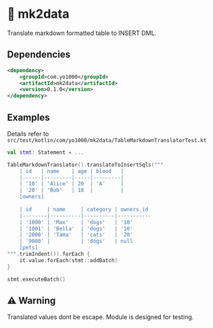 #  :car: mk2data

Translate markdown formatted table to INSERT DML.

## Dependencies

```xml
<dependency>
    <groupId>com.yo1000</groupId>
    <artifactId>mk2data</artifactId>
    <version>0.1.0</version>
</dependency>
```

## Examples
Details refer to `src/test/kotlin/com/yo1000/mk2data/TableMarkdownTranslatorTest.kt`

```kotlin
val stmt: Statement = ...

TableMarkdownTranslator().translateToInsertSqls("""
    | id   | name    | age | blood   |
    |------|---------|-----|---------|
    | '10' | 'Alice' | 20  | 'A'     |
    | '20' | 'Bob'   | 18  |         |
    [owners]
    
    | id     | name     | category | owners_id
    |--------|----------|----------|-----------
    | '1000' | 'Max'    | 'dogs'   | '10'
    | '1001' | 'Bella'  | 'dogs'   | '10'
    | '2000' | 'Tama'   | 'cats'   | '20'
    | '9000' |          | 'dogs'   | null
    [pets]
""".trimIndent()).forEach {
    it.value.forEach(stmt::addBatch)
}

stmt.executeBatch()
```

## :warning: Warning
Translated values dont be escape. Module is designed for testing.
